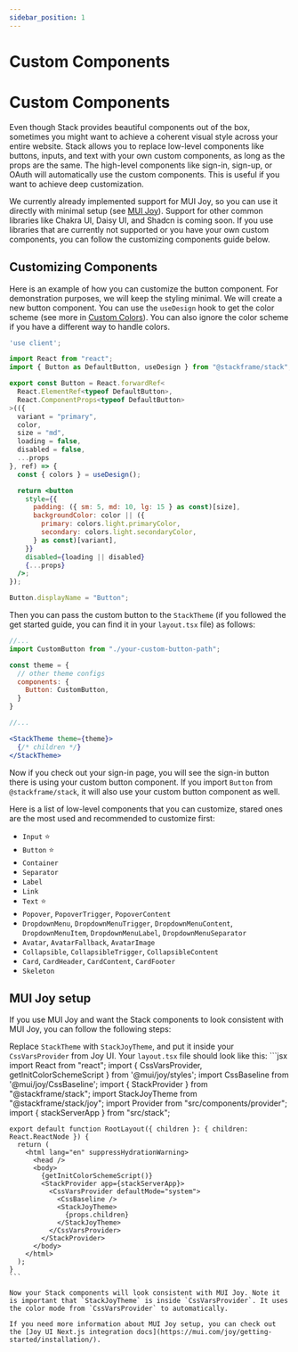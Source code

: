 ```yaml
---
sidebar_position: 1
---
```


# Custom Components

# Custom Components

Even though Stack provides beautiful components out of the box, sometimes you might want to achieve a coherent visual style across your entire website. Stack allows you to replace low-level components like buttons, inputs, and text with your own custom components, as long as the props are the same. The high-level components like sign-in, sign-up, or OAuth will automatically use the custom components. This is useful if you want to achieve deep customization.

We currently already implemented support for MUI Joy, so you can use it directly with minimal setup (see [MUI Joy](#mui-joy-setup)). Support for other common libraries like Chakra UI, Daisy UI, and Shadcn is coming soon. If you use libraries that are currently not supported or you have your own custom components, you can follow the customizing components guide below.

## Customizing Components

Here is an example of how you can customize the button component. For demonstration purposes, we will keep the styling minimal. We will create a new button component. You can use the `useDesign` hook to get the color scheme (see more in [Custom Colors](/docs/customization/custom-colors)). You can also ignore the color scheme if you have a different way to handle colors.

```jsx
'use client';

import React from "react";
import { Button as DefaultButton, useDesign } from "@stackframe/stack";

export const Button = React.forwardRef<
  React.ElementRef<typeof DefaultButton>,
  React.ComponentProps<typeof DefaultButton>
>(({
  variant = "primary",
  color,
  size = "md",
  loading = false,
  disabled = false,
  ...props
}, ref) => {
  const { colors } = useDesign();

  return <button
    style={{
      padding: ({ sm: 5, md: 10, lg: 15 } as const)[size],
      backgroundColor: color || ({
        primary: colors.light.primaryColor,
        secondary: colors.light.secondaryColor,
      } as const)[variant],
    }}
    disabled={loading || disabled}
    {...props}
  />;
});

Button.displayName = "Button";
```

Then you can pass the custom button to the `StackTheme` (if you followed the get started guide, you can find it in your `layout.tsx` file) as follows:

```jsx
//...
import CustomButton from "./your-custom-button-path";

const theme = {
  // other theme configs
  components: {
    Button: CustomButton,
  }
}

//...

<StackTheme theme={theme}>
  {/* children */}
</StackTheme>
```

Now if you check out your sign-in page, you will see the sign-in button there is using your custom button component. If you import `Button` from `@stackframe/stack`, it will also use your custom button component as well.

Here is a list of low-level components that you can customize, stared ones are the most used and recommended to customize first:

- `Input` ⭐
- `Button` ⭐
- `Container`
- `Separator`
- `Label`
- `Link`
- `Text` ⭐
- `Popover`, `PopoverTrigger`, `PopoverContent`
- `DropdownMenu`, `DropdownMenuTrigger`, `DropdownMenuContent`, `DropdownMenuItem`, `DropdownMenuLabel`, `DropdownMenuSeparator`
- `Avatar`, `AvatarFallback`, `AvatarImage`
- `Collapsible`, `CollapsibleTrigger`, `CollapsibleContent`
- `Card`, `CardHeader`, `CardContent`, `CardFooter`
- `Skeleton`

## MUI Joy setup

If you use MUI Joy and want the Stack components to look consistent with MUI Joy, you can follow the following steps:

Replace `StackTheme` with `StackJoyTheme`, and put it inside your `CssVarsProvider` from Joy UI. Your `layout.tsx` file should look like this:
    ```jsx
    import React from "react";
    import { CssVarsProvider, getInitColorSchemeScript } from '@mui/joy/styles';
    import CssBaseline from '@mui/joy/CssBaseline';
    import { StackProvider } from "@stackframe/stack";
    import StackJoyTheme from "@stackframe/stack/joy";
    import Provider from "src/components/provider";
    import { stackServerApp } from "src/stack";


    export default function RootLayout({ children }: { children: React.ReactNode }) {
      return (
        <html lang="en" suppressHydrationWarning>
          <head />
          <body>
            {getInitColorSchemeScript()}
            <StackProvider app={stackServerApp}>
              <CssVarsProvider defaultMode="system">
                <CssBaseline />
                <StackJoyTheme>
                  {props.children}
                </StackJoyTheme>
              </CssVarsProvider>
            </StackProvider>
          </body>
        </html>
      );
    }
    ```

    Now your Stack components will look consistent with MUI Joy. Note it is important that `StackJoyTheme` is inside `CssVarsProvider`. It uses the color mode from `CssVarsProvider` to automatically.

    If you need more information about MUI Joy setup, you can check out the [Joy UI Next.js integration docs](https://mui.com/joy/getting-started/installation/).
